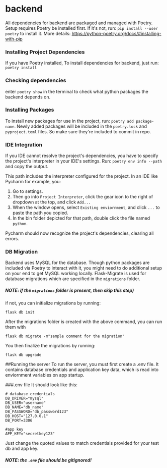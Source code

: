 # backend

All dependencies for backend are packaged and managed with Poetry. Setup requires Poetry be installed first.
If it's not, run: ```pip install --user poetry``` to install it. More details: https://python-poetry.org/docs/#installing-with-pip


### Installing Project Dependencies
If you have Poetry installed, To install dependencies for backend, just run: ``` poetry install ```

### Checking dependencies
enter ```poetry show``` in the terminal to check what python packages the backend depends on.

### Installing Packages
To install new packages for use in the project, run: ```poetry add package-name```. Newly added packages will be included
in the `poetry.lock` and `pyproject.toml` files. So make sure they're included to commit in repo. 

### IDE Integration
If you IDE cannot resolve the project's dependencies, you have to specify the project's interpreter in your IDE's settings.
Run: ```poetry env info --path``` and copy the output.

This path includes the interpreter configured for the project. In an IDE like Pycharm for example, you:
1. Go to settings.
2. Then go into `Project Interpreter`, click the gear icon to the right of dropdown at the top, and click `Add...` 
3. When the window opens, select `Existing enviornment`, and click `...` to paste the path you copied.  
4. In the bin folder depicted for that path, double click the file  named `python`. 

Pycharm should now recognize the project's dependencies, clearing all errors. 

### DB Migration
Backend uses MySQL for the database. Though python packages are included via Poetry to interact with it, you might need 
to do additional setup on your end to get MySQL working locally. Flask-Migrate is used for database migrations which are 
specified in the `migrations` folder. 
 
##### NOTE: if the ```migrations``` folder is present, then skip this step)
if not, you can initialize migrations by running:
```
flask db init
```

After the migrations folder is created with the above command, you can run them with 
```
flask db migrate -m"sample comment for the migration"
```

You then finalize the migrations by running:
```
flask db upgrade
```

##Running the server
To run the server, you must first create a .env file. It contains database credentials and application key data, which is read into enviornment variables 
on app startup. 

###.env file
It should look like this:   
```
# database credentials
DB_DRIVER="mysql"
DB_USER="username"
DB_NAME="db_name"
DB_PASSWORD="db_password123"
DB_HOST="127.0.0.1"
DB_PORT=3306

#app key
APP_KEY="secretkey123"
```
Just change the quoted values to match credentials provided for your test db and app key. 
##### NOTE: the `.env` file should be gitignored!



